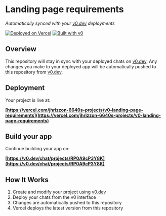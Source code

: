 # Landing page requirements

*Automatically synced with your [v0.dev](https://v0.dev) deployments*

[![Deployed on Vercel](https://img.shields.io/badge/Deployed%20on-Vercel-black?style=for-the-badge&logo=vercel)](https://vercel.com/jhrizzon-6640s-projects/v0-landing-page-requirements)
[![Built with v0](https://img.shields.io/badge/Built%20with-v0.dev-black?style=for-the-badge)](https://v0.dev/chat/projects/RP0A9cP3Y8K)

## Overview

This repository will stay in sync with your deployed chats on [v0.dev](https://v0.dev).
Any changes you make to your deployed app will be automatically pushed to this repository from [v0.dev](https://v0.dev).

## Deployment

Your project is live at:

**[https://vercel.com/jhrizzon-6640s-projects/v0-landing-page-requirements](https://vercel.com/jhrizzon-6640s-projects/v0-landing-page-requirements)**

## Build your app

Continue building your app on:

**[https://v0.dev/chat/projects/RP0A9cP3Y8K](https://v0.dev/chat/projects/RP0A9cP3Y8K)**

## How It Works

1. Create and modify your project using [v0.dev](https://v0.dev)
2. Deploy your chats from the v0 interface
3. Changes are automatically pushed to this repository
4. Vercel deploys the latest version from this repository